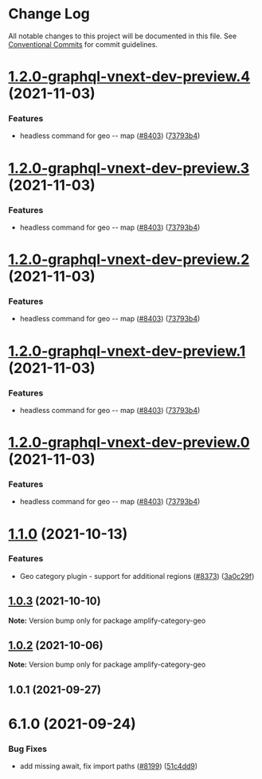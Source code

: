 # Change Log

All notable changes to this project will be documented in this file.
See [Conventional Commits](https://conventionalcommits.org) for commit guidelines.

# [1.2.0-graphql-vnext-dev-preview.4](https://github.com/aws-amplify/amplify-cli/compare/amplify-category-geo@1.1.0...amplify-category-geo@1.2.0-graphql-vnext-dev-preview.4) (2021-11-03)


### Features

* headless command for geo -- map ([#8403](https://github.com/aws-amplify/amplify-cli/issues/8403)) ([73793b4](https://github.com/aws-amplify/amplify-cli/commit/73793b44411d329c52bed9337c0933d7066ee4de))





# [1.2.0-graphql-vnext-dev-preview.3](https://github.com/aws-amplify/amplify-cli/compare/amplify-category-geo@1.1.0...amplify-category-geo@1.2.0-graphql-vnext-dev-preview.3) (2021-11-03)


### Features

* headless command for geo -- map ([#8403](https://github.com/aws-amplify/amplify-cli/issues/8403)) ([73793b4](https://github.com/aws-amplify/amplify-cli/commit/73793b44411d329c52bed9337c0933d7066ee4de))





# [1.2.0-graphql-vnext-dev-preview.2](https://github.com/aws-amplify/amplify-cli/compare/amplify-category-geo@1.1.0...amplify-category-geo@1.2.0-graphql-vnext-dev-preview.2) (2021-11-03)


### Features

* headless command for geo -- map ([#8403](https://github.com/aws-amplify/amplify-cli/issues/8403)) ([73793b4](https://github.com/aws-amplify/amplify-cli/commit/73793b44411d329c52bed9337c0933d7066ee4de))





# [1.2.0-graphql-vnext-dev-preview.1](https://github.com/aws-amplify/amplify-cli/compare/amplify-category-geo@1.1.0...amplify-category-geo@1.2.0-graphql-vnext-dev-preview.1) (2021-11-03)


### Features

* headless command for geo -- map ([#8403](https://github.com/aws-amplify/amplify-cli/issues/8403)) ([73793b4](https://github.com/aws-amplify/amplify-cli/commit/73793b44411d329c52bed9337c0933d7066ee4de))





# [1.2.0-graphql-vnext-dev-preview.0](https://github.com/aws-amplify/amplify-cli/compare/amplify-category-geo@1.1.0...amplify-category-geo@1.2.0-graphql-vnext-dev-preview.0) (2021-11-03)


### Features

* headless command for geo -- map ([#8403](https://github.com/aws-amplify/amplify-cli/issues/8403)) ([73793b4](https://github.com/aws-amplify/amplify-cli/commit/73793b44411d329c52bed9337c0933d7066ee4de))





# [1.1.0](https://github.com/aws-amplify/amplify-cli/compare/amplify-category-geo@1.0.3...amplify-category-geo@1.1.0) (2021-10-13)


### Features

* Geo category plugin - support for additional regions ([#8373](https://github.com/aws-amplify/amplify-cli/issues/8373)) ([3a0c29f](https://github.com/aws-amplify/amplify-cli/commit/3a0c29fc1cb07fb1f16ac9546148c564eee97989))





## [1.0.3](https://github.com/aws-amplify/amplify-cli/compare/amplify-category-geo@1.0.2...amplify-category-geo@1.0.3) (2021-10-10)

**Note:** Version bump only for package amplify-category-geo





## [1.0.2](https://github.com/aws-amplify/amplify-cli/compare/amplify-category-geo@1.0.1...amplify-category-geo@1.0.2) (2021-10-06)

**Note:** Version bump only for package amplify-category-geo





## 1.0.1 (2021-09-27)



# 6.1.0 (2021-09-24)


### Bug Fixes

* add missing await, fix import paths ([#8199](https://github.com/aws-amplify/amplify-cli/issues/8199)) ([51c4dd9](https://github.com/aws-amplify/amplify-cli/commit/51c4dd9c021d894fe2c06fc005e1e1960fe4529c))
